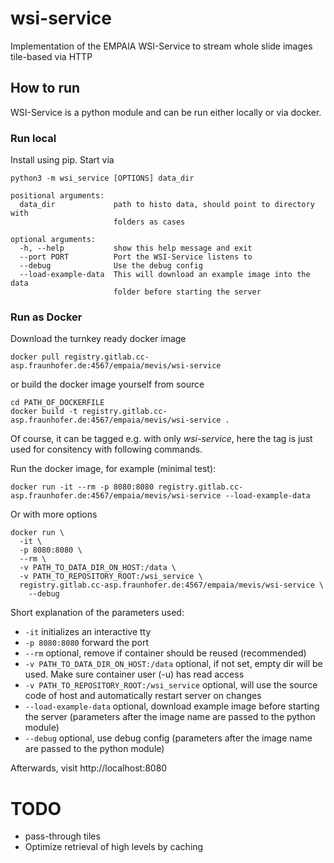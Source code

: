 # wsi-service

Implementation of the EMPAIA WSI-Service to stream whole slide images tile-based via HTTP

## How to run
WSI-Service is a python module and can be run either locally or via docker.

### Run local 
Install using pip. Start via
```
python3 -m wsi_service [OPTIONS] data_dir

positional arguments:
  data_dir             path to histo data, should point to directory with
                       folders as cases

optional arguments:
  -h, --help           show this help message and exit
  --port PORT          Port the WSI-Service listens to
  --debug              Use the debug config
  --load-example-data  This will download an example image into the data
                       folder before starting the server

```

### Run as Docker
Download the turnkey ready docker image
```
docker pull registry.gitlab.cc-asp.fraunhofer.de:4567/empaia/mevis/wsi-service
```

or build the docker image yourself from source
```
cd PATH_OF_DOCKERFILE
docker build -t registry.gitlab.cc-asp.fraunhofer.de:4567/empaia/mevis/wsi-service .
```
Of course, it can be tagged e.g. with only *wsi-service*, here the tag is just used for consitency with following commands.

Run the docker image, for example (minimal test):
```
docker run -it --rm -p 8080:8080 registry.gitlab.cc-asp.fraunhofer.de:4567/empaia/mevis/wsi-service --load-example-data
```

Or with more options
```
docker run \
  -it \
  -p 8080:8080 \
  --rm \
  -v PATH_TO_DATA_DIR_ON_HOST:/data \
  -v PATH_TO_REPOSITORY_ROOT:/wsi_service \
  registry.gitlab.cc-asp.fraunhofer.de:4567/empaia/mevis/wsi-service \
    --debug
```

Short explanation of the parameters used:

* ```-it``` initializes an interactive tty
* ```-p 8080:8080``` forward the port
* ```--rm``` optional, remove if container should be reused (recommended)
* ```-v PATH_TO_DATA_DIR_ON_HOST:/data``` optional, if not set, empty dir will be used. Make sure container user (-u) has read access
* ```-v PATH_TO_REPOSITORY_ROOT:/wsi_service``` optional, will use the source code of host and automatically restart server on changes
* ```--load-example-data``` optional, download example image before starting the server (parameters after the image name are passed to the python module)
* ```--debug``` optional, use debug config (parameters after the image name are passed to the python module)


Afterwards, visit http://localhost:8080

# TODO

* pass-through tiles
* Optimize retrieval of high levels by caching
